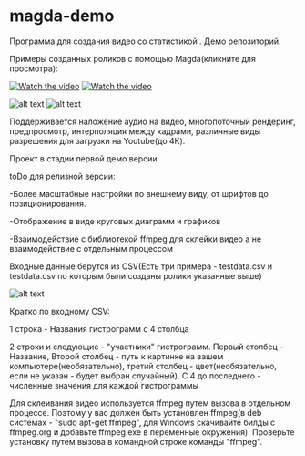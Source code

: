 # magda-demo
Программа для создания видео со статистикой . Демо репозиторий.

Примеры созданных роликов с помощью Magda(кликните для просмотра):
 
 [![Watch the video](https://img.youtube.com/vi/Da56ceYk1Vk/hqdefault.jpg)](https://youtu.be/Da56ceYk1Vk )
  [![Watch the video](https://img.youtube.com/vi/Onb7id5-Mag/hqdefault.jpg)](https://youtu.be/Onb7id5-Mag )





![alt text](https://sun9-45.userapi.com/7omIVz4yuZ-IsN4Bu6r5rsBZYKm0rKJZaP3rzg/IvTqR7CKaeA.jpg)
![alt text](https://sun9-64.userapi.com/GnE4aSA8xAvsaOSa3-2ams7Fza6NBcW1agAb5g/KW-JZGH8yRc.jpg)



 

Поддерживается наложение аудио на видео, многопоточный рендеринг, предпросмотр, интерполяция между кадрами, различные виды разрешения для загрузки на Youtube(до 4К).

Проект в стадии первой демо версии. 

toDo для релизной версии:

-Более масштабные настройки по внешнему виду, от шрифтов до позиционирования.

-Отображение в виде круговых диаграмм и графиков

-Взаимодействие с библиотекой ffmpeg для склейки видео а не взаимодействие с отдельным процессом

Входные данные берутся из CSV(Есть три примера -  testdata.csv и testdata.csv по которым были созданы ролики указанные выше)


![alt text](https://sun9-42.userapi.com/QtXU_TVM34xMVz46EqPq9IT0ofnYV115m-wqzw/PEAyt1wWazg.jpg)


Кратко по входному CSV:


1 строка - Названия гистрограмм с 4 столбца


2 строки и следующие - "участники" гистрограмм. Первый столбец - Название, Второй столбец - путь к картинке на вашем компьютере(необязательно), третий столбец - цвет(необязательно, если не указан - будет выбран случайный). С 4 до последнего - численные значения для каждой гистрограммы

Для склеивания видео используется ffmpeg путем вызова в отдельном процессе. Поэтому у вас должен быть установлен ffmpeg(в deb системах - "sudo apt-get ffmpeg", для Windows скачивайте билды с ffmpeg.org и добавьте ffmpeg.exe в переменные окружения). Проверьте установку путем вызова в командной строке команды "ffmpeg".
